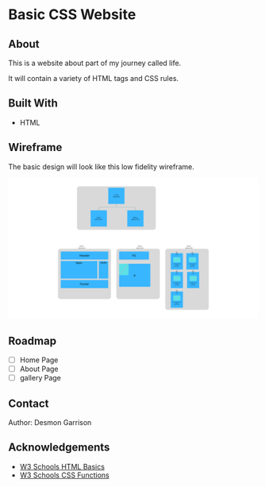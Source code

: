 # Basic CSS Website

## About

This is a website about part of my journey called life.

It will contain a variety of HTML tags and CSS rules.

## Built With

- HTML

## Wireframe

The basic design will look like this low fidelity wireframe.

![wireframe](img/wireframe.png)

## Roadmap

- [ ] Home Page
- [ ] About Page
- [ ] gallery Page

## Contact

Author: Desmon Garrison

## Acknowledgements

- [W3 Schools HTML Basics](https://www.w3schools.com/html/html_basic.asp)
- [W3 Schools CSS Functions](https://www.w3schools.com/cssref/css_functions.php)
